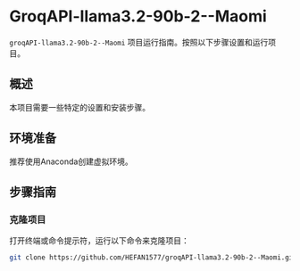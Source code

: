 # GroqAPI-llama3.2-90b-2--Maomi

`groqAPI-llama3.2-90b-2--Maomi` 项目运行指南。按照以下步骤设置和运行项目。

## 概述
本项目需要一些特定的设置和安装步骤。

## 环境准备
推荐使用Anaconda创建虚拟环境。

## 步骤指南

### 克隆项目
打开终端或命令提示符，运行以下命令来克隆项目：
```bash
git clone https://github.com/HEFAN1577/groqAPI-llama3.2-90b-2--Maomi.git
